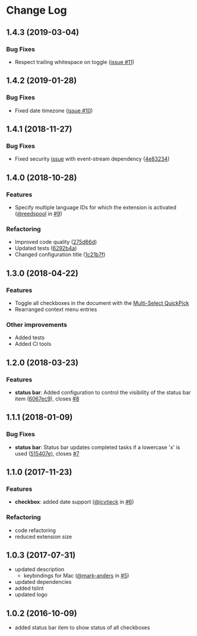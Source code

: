 # Change Log
## 1.4.3 (2019-03-04)
### Bug Fixes
- Respect trailing whitespace on toggle ([issue #11](https://github.com/PKief/vscode-markdown-checkbox/issues/11))

## 1.4.2 (2019-01-28)
### Bug Fixes
- Fixed date timezone ([issue #10](https://github.com/PKief/vscode-markdown-checkbox/issues/10))

## 1.4.1 (2018-11-27)
### Bug Fixes
- Fixed security [issue](https://github.com/dominictarr/event-stream/issues/116) with event-stream dependency ([4e83234](https://github.com/PKief/vscode-markdown-checkbox/commit/4e83234))

## 1.4.0 (2018-10-28)
### Features
- Specify multiple language IDs for which the extension is activated ([@reedspool](https://github.com/reedspool) in [#9](https://github.com/PKief/vscode-markdown-checkbox/pull/9))

### Refactoring
- Improved code quality ([275d66d](https://github.com/PKief/vscode-markdown-checkbox/commit/275d66d))
- Updated tests ([6292b4a](https://github.com/PKief/vscode-markdown-checkbox/commit/6292b4a))
- Changed configuration title ([1c21b7f](https://github.com/PKief/vscode-markdown-checkbox/commit/1c21b7f))

## 1.3.0 (2018-04-22)
### Features
- Toggle all checkboxes in the document with the [Multi-Select QuickPick](https://github.com/PKief/vscode-markdown-checkbox/blob/master/README.md#pick-checkboxes)
- Rearranged context menu entries

### Other improvements
- Added tests
- Added CI tools

## 1.2.0 (2018-03-23)
### Features
- **status bar**: Added configuration to control the visibility of the status bar item ([6067ec9](https://github.com/PKief/vscode-markdown-checkbox/commit/6067ec9)), closes [#8](https://github.com/PKief/vscode-markdown-checkbox/issues/8)

## 1.1.1 (2018-01-09)
### Bug Fixes
- **status bar**: Status bar updates completed tasks if a lowercase 'x' is used ([515407e](https://github.com/PKief/vscode-markdown-checkbox/commit/515407e)), closes [#7](https://github.com/PKief/vscode-markdown-checkbox/issues/7)

## 1.1.0 (2017-11-23)
### Features
- **checkbox**: added date support ([@jcvtieck](https://github.com/jcvtieck) in [#6](https://github.com/PKief/vscode-markdown-checkbox/pull/6))

### Refactoring
- code refactoring
- reduced extension size

## 1.0.3 (2017-07-31)
- updated description
    - keybindings for Mac ([@mark-anders](https://github.com/mark-anders) in [#5](https://github.com/PKief/vscode-markdown-checkbox/pull/5))
- updated dependencies
- added tslint
- updated logo

## 1.0.2 (2016-10-09)
- added status bar item to show status of all checkboxes